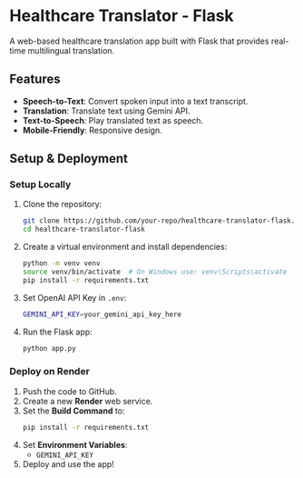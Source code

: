 # Healthcare Translator - Flask

A web-based healthcare translation app built with Flask that provides real-time multilingual translation.

## Features
- **Speech-to-Text**: Convert spoken input into a text transcript.
- **Translation**: Translate text using Gemini API.
- **Text-to-Speech**: Play translated text as speech.
- **Mobile-Friendly**: Responsive design.

## Setup & Deployment

### Setup Locally
1. Clone the repository:
   ```sh
   git clone https://github.com/your-repo/healthcare-translator-flask.git
   cd healthcare-translator-flask
   ```
2. Create a virtual environment and install dependencies:
   ```sh
   python -m venv venv
   source venv/bin/activate  # On Windows use: venv\Scripts\activate
   pip install -r requirements.txt
   ```
3. Set OpenAI API Key in `.env`:
   ```sh
   GEMINI_API_KEY=your_gemini_api_key_here
   ```
4. Run the Flask app:
   ```sh
   python app.py
   ```

### Deploy on Render
1. Push the code to GitHub.
2. Create a new **Render** web service.
3. Set the **Build Command** to:
   ```sh
   pip install -r requirements.txt
   ```
4. Set **Environment Variables**:
   - `GEMINI_API_KEY`
5. Deploy and use the app!

